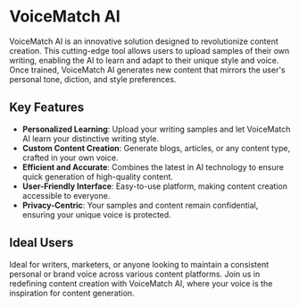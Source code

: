 # VoiceMatch AI

VoiceMatch AI is an innovative solution designed to revolutionize content creation. This cutting-edge tool allows users to upload samples of their own writing, enabling the AI to learn and adapt to their unique style and voice. Once trained, VoiceMatch AI generates new content that mirrors the user's personal tone, diction, and style preferences.

## Key Features

- **Personalized Learning**: Upload your writing samples and let VoiceMatch AI learn your distinctive writing style.
- **Custom Content Creation**: Generate blogs, articles, or any content type, crafted in your own voice.
- **Efficient and Accurate**: Combines the latest in AI technology to ensure quick generation of high-quality content.
- **User-Friendly Interface**: Easy-to-use platform, making content creation accessible to everyone.
- **Privacy-Centric**: Your samples and content remain confidential, ensuring your unique voice is protected.

## Ideal Users

Ideal for writers, marketers, or anyone looking to maintain a consistent personal or brand voice across various content platforms. Join us in redefining content creation with VoiceMatch AI, where your voice is the inspiration for content generation.
